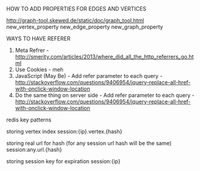 HOW TO ADD PROPERTIES FOR EDGES AND VERTICES

http://graph-tool.skewed.de/static/doc/graph_tool.html
new_vertex_property
new_edge_property
new_graph_property


WAYS TO HAVE REFERER
1. Meta Refrer - http://smerity.com/articles/2013/where_did_all_the_http_referrers_go.html
2. Use Cookies - meh
3. JavaScript (May Be) - Add refer parameter to each query - http://stackoverflow.com/questions/9406954/jquery-replace-all-href-with-onclick-window-location
3. Do the same thing on server side - Add refer parameter to each query - http://stackoverflow.com/questions/9406954/jquery-replace-all-href-with-onclick-window-location


redis key patterns

storing vertex index
session:{ip}.vertex.{hash}

storing real url for hash (for any session url hash will be the same)
session:any.url.{hash}

storing session key for expiration
session:{ip}